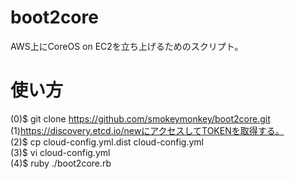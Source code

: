boot2core
===============
AWS上にCoreOS on EC2を立ち上げるためのスクリプト。  

使い方
===============
(0)$ git clone https://github.com/smokeymonkey/boot2core.git  
(1)https://discovery.etcd.io/newにアクセスしてTOKENを取得する。  
(2)$ cp cloud-config.yml.dist cloud-config.yml  
(3)$ vi cloud-config.yml  
(4)$ ruby ./boot2core.rb  
